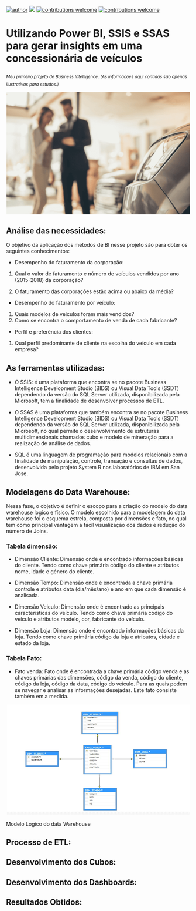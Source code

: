 [![author](https://img.shields.io/badge/author-AnaMariaCarvalho-red.svg)](https://www.linkedin.com/in/carvalhoanamaria/) [![](https://img.shields.io/badge/License-GPLv3-blue.svg)](http://perso.crans.org/besson/LICENSE.html) [![contributions welcome](https://img.shields.io/badge/contributions-welcome-brightgreen.svg?style=flat)](https://github.com/carvalhoanamaria) [![contributions welcome](https://img.shields.io/badge/redeSocial-lindedin-brightgreen.svg?style=flat)](https://www.linkedin.com/in/carvalhoanamaria)

# Utilizando Power BI, SSIS e SSAS para gerar insights em uma concessionária de veículos
<sub>*Meu primeiro projeto de Business Intelligence. (As informações aqui contidas são apenas ilustrativas para estudos.)*</sub>

<p align="center">
  <img src="img_con.png" >
</p>

## Análise das necessidades:
  O objetivo da aplicação dos metodos de BI nesse projeto são  para obter os seguintes conhecimentos:
* Desempenho do faturamento da corporação:
1. Qual o valor de faturamento e número de veículos vendidos por ano
(2015-2018) da corporação?

2. O faturamento das corporações estão acima ou abaixo da média?
* Desempenho do faturamento por veículo:
1. Quais modelos de veículos foram mais vendidos?
2. Como se encontra o comportamento de venda de cada fabricante?

* Perfil e preferência dos clientes:
1. Qual perfil predominante de cliente na escolha do veículo em cada
empresa?

## As ferramentas utilizadas:
* O SSIS: é uma plataforma que encontra se no pacote Business Intelligence Development Studio (BIDS) ou Visual Data Tools (SSDT) dependendo da versão do SQL Server utilizada, disponibilizada pela Microsoft, tem a finalidade de desenvolver processos de ETL.

* O SSAS é uma plataforma que também encontra se no pacote Business Intelligence Development Studio (BIDS) ou Visual Data Tools (SSDT) dependendo da versão do SQL Server utilizada, disponibilizada pela Microsoft, no qual permite o desenvolvimento de estruturas multidimensionais chamados cubo e modelo de mineração para a realização de análise de dados.

* SQL é uma linguagem de programação para modelos relacionais com a finalidade de manipulação, controle, transação e consultas de dados, desenvolvida pelo projeto System R nos laboratórios de IBM em San Jose.

## Modelagens do Data Warehouse:
   Nessa fase, o objetivo é definir o escopo para a criação do modelo do data warehouse logico e físico. O modelo escolhido para a modelagem do data warehouse foi o esquema estrela, composta por dimensões e fato, no qual tem como principal vantagem a fácil visualização dos dados e redução do número de Joins.
### Tabela dimensão:
* Dimensão Cliente: Dimensão onde é encontrado informações básicas do cliente. Tendo como chave primária código do cliente e atributos nome, idade e género do cliente.

* Dimensão Tempo: Dimensão onde é encontrada a chave primária controle e atributos data (dia/mês/ano) e ano em que cada dimensão é analisada.

* Dimensão Veiculo: Dimensão onde é encontrado as principais características do veículo. Tendo como chave primária código do veículo
e atributos modelo, cor, fabricante do veículo.

* Dimensão Loja: Dimensão onde é encontrado informações básicas da loja. Tendo como chave primária código da loja e atributos, cidade e
estado da loja.

### Tabela Fato: 
* Fato venda: Fato onde é encontrada a chave primária código venda e as chaves primárias das dimensões, código da venda, código do cliente, código da loja, código da data, código do veículo. Para as quais podem se navegar e analisar as informações desejadas. Este fato consiste também em a medida.

<p align="center">
  <img src="Data-warehouse/Modelo Logico do data warehouse.jpg" width="500" height="300" >
</p>
<figcaption>Modelo Logico do data Warehouse</figcaption>

## Processo de ETL:

## Desenvolvimento dos Cubos:

## Desenvolvimento dos Dashboards:

## Resultados Obtidos:





